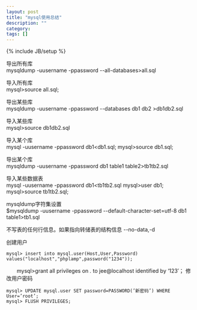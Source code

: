 ```yaml
---
layout: post
title: "mysql使用总结"
description: ""
category: 
tags: []
---
```

{% include JB/setup %}

导出所有库<br/>
    mysqldump -uusername -ppassword --all-databases>all.sql

导入所有库<br/>
    mysql>source all.sql;

导出某些库<br/>
    mysqldump -uusername -ppassword --databases db1 db2 >db1db2.sql

导入某些库<br/>
    mysql>source db1db2.sql

导入某个库<br/>
    mysql -uusername -ppassword db1<db1.sql;
    mysql>source db1.sql;

导出某个库<br/>
    mysqldump -uusername -ppassword db1 table1 table2>tb1tb2.sql

导入某些数据表<br/>
    mysql -uusername -ppassword db1<tb1tb2.sql
    mysql>user db1;
    mysql>source tb1tb2.sql;

mysqldump字符集设置<br/>
    $mysqldump -uusername -ppassword --default-character-set=utf-8 db1 table1>tb1.sql

不写表的任何行信息。如果指向转储表的结构信息    --no-data,-d

创建用户
    
    mysql> insert into mysql.user(Host,User,Password) values("localhost","phplamp",password("1234"));
　　mysql>grant all privileges on *.* to jee@localhost identified by ‘123′；
修改用户密码
   
    mysql> UPDATE mysql.user SET password=PASSWORD(’新密码’) WHERE User=’root’;
    mysql> FLUSH PRIVILEGES;

